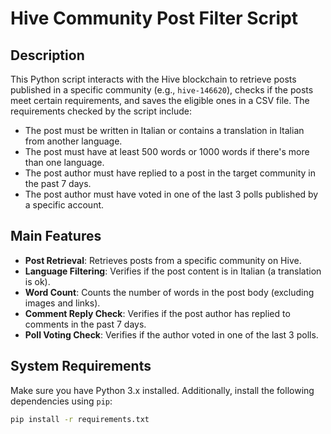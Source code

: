 # Hive Community Post Filter Script

## Description

This Python script interacts with the Hive blockchain to retrieve posts published in a specific community (e.g., `hive-146620`), checks if the posts meet certain requirements, and saves the eligible ones in a CSV file. The requirements checked by the script include:

- The post must be written in Italian or contains a translation in Italian from another language.
- The post must have at least 500 words or 1000 words if there's more than one language.
- The post author must have replied to a post in the target community in the past 7 days.
- The post author must have voted in one of the last 3 polls published by a specific account.

## Main Features

- **Post Retrieval**: Retrieves posts from a specific community on Hive.
- **Language Filtering**: Verifies if the post content is in Italian (a translation is ok).
- **Word Count**: Counts the number of words in the post body (excluding images and links).
- **Comment Reply Check**: Verifies if the post author has replied to comments in the past 7 days.
- **Poll Voting Check**: Verifies if the author voted in one of the last 3 polls.

## System Requirements

Make sure you have Python 3.x installed. Additionally, install the following dependencies using `pip`:

```bash
pip install -r requirements.txt
